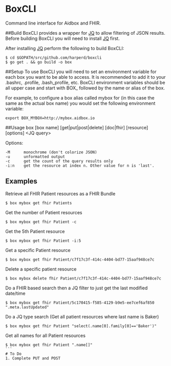 # BoxCLI
Command line interface for Aidbox and FHIR.

##Build
BoxCLI provides a wrapper for [JQ](https://stedolan.github.io/jq/) to allow filtering of JSON results.
Before building BoxCLI you will need to install [JQ](https://stedolan.github.io/jq/) first.

After installing [JQ](https://stedolan.github.io/jq/) perform the following to build BoxCLI:

```$xslt
$ cd $GOPATH/src/github.com/harperd/boxcli 
$ go get . && go build -o box
```
##Setup
To use BoxCLI you will need to set an environment variable for each box you want to be able to access. It is recommended to add it to your .bashrc, .profile, .bash_profile, etc.
BoxCLI environment variables should be all upper case and start with BOX_ followed by the name or alias of the box.

For example, to configure a box alias called mybox for (in this case the same as the actual box name) you would set the following environment variable:

```$xslt
export BOX_MYBOX=http://mybox.aidbox.io
```

##Usage
box [box name] [get|put|post|delete] [doc|fhir] [resource] [options] \<JQ query\>

Options:

	-M      monochrome (don't colorize JSON)
	-u      unformatted output
	-c      get the count of the query results only
	-i:n    get the resource at index n. Other value for n is 'last'.
	
## Examples
Retrieve all FHIR Patient resources as a FHIR Bundle
```$xslt
$ box mybox get fhir Patients
```
Get the number of Patient resources
```$xslt
$ box mybox get fhir Patient -c
```
Get the 5th Patient resource
```$xslt
$ box mybox get fhir Patient -i:5
```
Get a specific Patient resource
```$xslt
$ box mybox get fhir Patient/c7f17c3f-414c-4404-bd77-15aaf948ce7c
```
Delete a specific patient resource
```$xslt
$ box mybox delete fhir Patient/c7f17c3f-414c-4404-bd77-15aaf948ce7c
```
Do a FHIR based search then a JQ filter to just get the last modified date/time
```$xslt
$ box mybox get fhir Patient/5c170415-f585-4129-b9e5-ee7cef6af850 ".meta.lastUpdated"
```
Do a JQ type search (Get all patient resources where last name is Baker)
```$xslt
$ box mybox get fhir Patient "select(.name[0].family[0]=='Baker')"
```
Get all names for all Patient resources
````$xslt
$ box mybox get fhir Patient ".name[]"
```
# To Do
1. Complete PUT and POST
